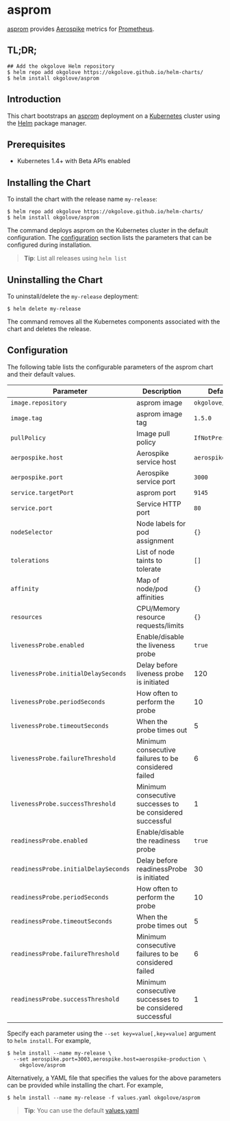 # asprom

[asprom](https://github.com/alicebob/asprom) provides [Aerospike](https://www.aerospike.com/) metrics for [Prometheus](https://prometheus.io/).

## TL;DR;

```console
## Add the okgolove Helm repository
$ helm repo add okgolove https://okgolove.github.io/helm-charts/
$ helm install okgolove/asprom
```

## Introduction

This chart bootstraps an [asprom](https://github.com/alicebob/asprom) deployment on a [Kubernetes](http://kubernetes.io) cluster using the [Helm](https://helm.sh) package manager.

## Prerequisites

- Kubernetes 1.4+ with Beta APIs enabled

## Installing the Chart

To install the chart with the release name `my-release`:

```console
$ helm repo add okgolove https://okgolove.github.io/helm-charts/
$ helm install okgolove/asprom
```

The command deploys asprom on the Kubernetes cluster in the default configuration. The [configuration](#configuration) section lists the parameters that can be configured during installation.

> **Tip**: List all releases using `helm list`

## Uninstalling the Chart

To uninstall/delete the `my-release` deployment:

```console
$ helm delete my-release
```

The command removes all the Kubernetes components associated with the chart and deletes the release.

## Configuration

The following table lists the configurable parameters of the asprom chart and their default values.

| Parameter                            | Description                                                 | Default                                                    |
| ------------------------------------ | ----------------------------------------------------------- | ---------------------------------------------------------- |
| `image.repository`                   | asprom image                                                | `okgolove/asprom`                                          |
| `image.tag`                          | asprom image tag                                            | `1.5.0`                                                    |
| `pullPolicy`                         | Image pull policy                                           | `IfNotPresent`                                             |
| `aerpospike.host`                    | Aerospike service host                                      | `aerospike`                                                |
| `aerpospike.port`                    | Aerospike service port                                      | `3000`                                                     |
| `service.targetPort`                 | asprom port                                                 | `9145`                                                     |
| `service.port`                       | Service HTTP port                                           | `80`                                                       |
| `nodeSelector`                       | Node labels for pod assignment                              | `{}`                                                       |
| `tolerations`                        | List of node taints to tolerate                             | `[]`                                                       |
| `affinity`                           | Map of node/pod affinities                                  | `{}`                                                       |
| `resources`                          | CPU/Memory resource requests/limits                         | `{}`                                                       |
| `livenessProbe.enabled`              | Enable/disable the liveness probe                           | `true`                                                     |
| `livenessProbe.initialDelaySeconds`  | Delay before liveness probe is initiated                    | 120                                                        |
| `livenessProbe.periodSeconds`        | How often to perform the probe                              | 10                                                         |
| `livenessProbe.timeoutSeconds`       | When the probe times out                                    | 5                                                          |
| `livenessProbe.failureThreshold`     | Minimum consecutive failures to be considered failed        | 6                                                          |
| `livenessProbe.successThreshold`     | Minimum consecutive successes to be considered successful   | 1                                                          |
| `readinessProbe.enabled`             | Enable/disable the readiness probe                          | `true`                                                     |
| `readinessProbe.initialDelaySeconds` | Delay before readinessProbe is initiated                    | 30                                                         |
| `readinessProbe.periodSeconds   `    | How often to perform the probe                              | 10                                                         |
| `readinessProbe.timeoutSeconds`      | When the probe times out                                    | 5                                                          |
| `readinessProbe.failureThreshold`    | Minimum consecutive failures to be considered failed        | 6                                                          |
| `readinessProbe.successThreshold`    | Minimum consecutive successes to be considered successful   | 1                                                          |


Specify each parameter using the `--set key=value[,key=value]` argument to `helm install`. For example,

```console
$ helm install --name my-release \
  --set aerospike.port=3003,aerospike.host=aerospike-production \
    okgolove/asprom
```

Alternatively, a YAML file that specifies the values for the above parameters can be provided while installing the chart. For example,

```console
$ helm install --name my-release -f values.yaml okgolove/asprom
```

> **Tip**: You can use the default [values.yaml](values.yaml)
